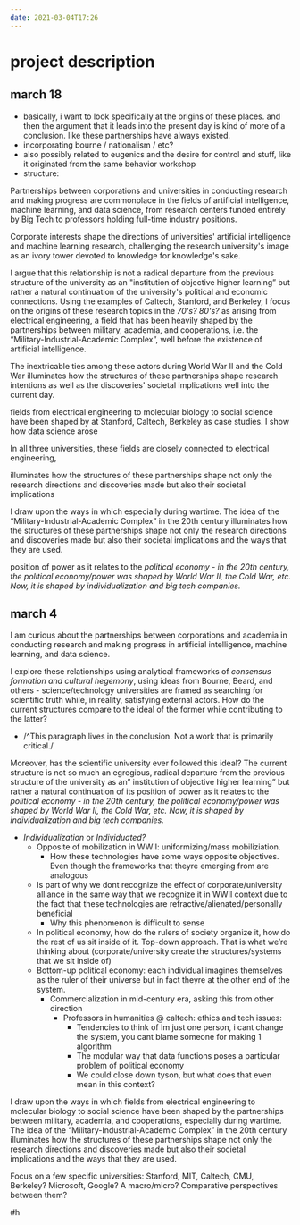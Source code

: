 ```yaml
---
date: 2021-03-04T17:26
---
```

# project description
## march 18

- basically, i want to look specifically at the origins of these places. and then the argument that it leads into the present day is kind of more of a conclusion. like these partnerships have always existed.
- incorporating bourne / nationalism / etc?
- also possibly related to eugenics and the desire for control and stuff, like it originated from the same behavior workshop
- structure:



Partnerships between corporations and universities in conducting research and making progress are commonplace in the fields of artificial intelligence, machine learning, and data science, from research centers funded entirely by Big Tech to professors holding full-time industry positions.

Corporate interests shape the directions of universities' artificial intelligence and machine learning research, challenging the research university's image as an ivory tower devoted to knowledge for knowledge's sake.

I argue that this relationship is not a radical departure from the previous structure of the university as an "institution of objective higher learning” but rather a natural continuation of the university's political and economic connections. Using the examples of Caltech, Stanford, and Berkeley, I focus on the origins of these research topics in the _70's? 80's?_ as arising from electrical engineering, a field that has been heavily shaped by the partnerships between military, academia, and cooperations, i.e. the  “Military-Industrial-Academic Complex”, well before the existence of artificial intelligence.

The inextricable ties among these actors during World War II and the Cold War illuminates how the structures of these partnerships shape research intentions as well as the discoveries' societal implications well into the current day.





fields from electrical engineering to molecular biology to social science have been shaped by 
at Stanford, Caltech, Berkeley as case studies. I show how data science arose

In all three universities, these fields are closely connected to electrical engineering, 

illuminates how the structures of these partnerships shape not only the research directions and discoveries made but also their societal implications


I draw upon the ways in which especially during wartime. The idea of the “Military-Industrial-Academic Complex” in the 20th century illuminates how the structures of these partnerships shape not only the research directions and discoveries made but also their societal implications and the ways that they are used.



 position of power as it relates to the *political economy - in the 20th century, the political economy/power was shaped by World War II, the Cold War, etc. Now, it is shaped by individualization and big tech companies.* 





## march 4
I am curious about the partnerships between corporations and academia in conducting research and making progress in artificial intelligence, machine learning, and data science.

I explore these relationships using analytical frameworks of *consensus formation and cultural hegemony*, using ideas from Bourne, Beard, and others - science/technology universities are framed as searching for scientific truth while, in reality, satisfying external actors. How do the current structures compare to the ideal of the former while contributing to the latter?

* /^This paragraph lives in the conclusion. Not a work that is primarily critical./ 

Moreover, has the scientific university ever followed this ideal? The current structure is not so much an egregious, radical departure from the previous structure of the university as an” institution of objective higher learning” but rather a natural continuation of its position of power as it relates to the *political economy - in the 20th century, the political economy/power was shaped by World War II, the Cold War, etc. Now, it is shaped by individualization and big tech companies.* 
	
* *Individualization* or *Individuated?*
	* Opposite of mobilization in WWII: uniformizing/mass mobiliziation.
		* How these technologies have some ways opposite objectives. Even though the frameworks that theyre emerging from are analogous
	* Is part of why we dont recognize the effect of corporate/university alliance in the same way that we recognize it in WWII context due to the fact that these technologies are refractive/alienated/personally beneficial
		* Why this phenomenon is difficult to sense
	* In political economy, how do the rulers of society organize it, how do the rest of us sit inside of it. Top-down approach. That is what we’re thinking about (corporate/university create the structures/systems that we sit inside of)
	* Bottom-up political economy: each individual imagines themselves as the ruler of their universe but in fact theyre at the other end of the system.
		* Commercialization in mid-century era, asking this from other direction
			* Professors in humanities @ caltech: ethics and tech issues: 
				* Tendencies to think of Im just one person, i cant change the system, you cant blame someone for making 1 algorithm
				* The modular way that data functions poses a particular problem of political economy
				* We could close down tyson, but what does that even mean in this context?

I draw upon the ways in which fields from electrical engineering to molecular biology to social science have been shaped by the partnerships between military, academia, and cooperations, especially during wartime. The idea of the “Military-Industrial-Academic Complex” in the 20th century illuminates how the structures of these partnerships shape not only the research directions and discoveries made but also their societal implications and the ways that they are used.


Focus on a few specific universities: Stanford, MIT, Caltech, CMU, Berkeley? Microsoft, Google? A
macro/micro? Comparative perspectives between them?


	

#h